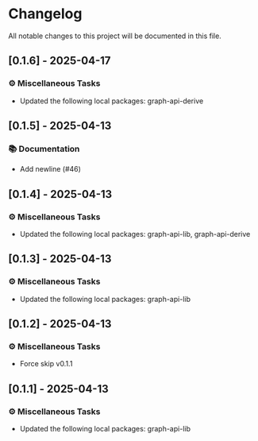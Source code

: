# Changelog

All notable changes to this project will be documented in this file.

## [0.1.6] - 2025-04-17

### ⚙️ Miscellaneous Tasks

- Updated the following local packages: graph-api-derive


## [0.1.5] - 2025-04-13

### 📚 Documentation

- Add newline (#46)


## [0.1.4] - 2025-04-13

### ⚙️ Miscellaneous Tasks

- Updated the following local packages: graph-api-lib, graph-api-derive


## [0.1.3] - 2025-04-13

### ⚙️ Miscellaneous Tasks

- Updated the following local packages: graph-api-lib


## [0.1.2] - 2025-04-13

### ⚙️ Miscellaneous Tasks

- Force skip v0.1.1

<!-- generated by git-cliff -->
## [0.1.1] - 2025-04-13

### ⚙️ Miscellaneous Tasks

- Updated the following local packages: graph-api-lib

<!-- generated by git-cliff -->
